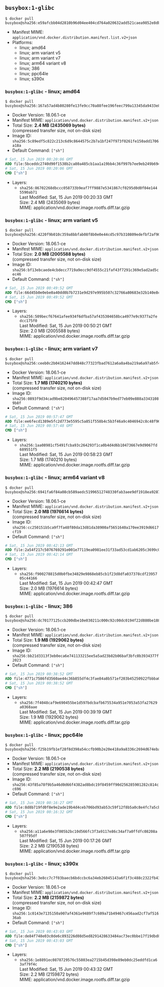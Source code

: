 ## `busybox:1-glibc`

```console
$ docker pull busybox@sha256:e59afcbb04d2810b96d04ee404cd764a020632add521caea9852e8db6540b839
```

-	Manifest MIME: `application/vnd.docker.distribution.manifest.list.v2+json`
-	Platforms:
	-	linux; amd64
	-	linux; arm variant v5
	-	linux; arm variant v7
	-	linux; arm64 variant v8
	-	linux; 386
	-	linux; ppc64le
	-	linux; s390x

### `busybox:1-glibc` - linux; amd64

```console
$ docker pull busybox@sha256:167a57ad4b80280fe13fe9cc70a88fee196feec799a13345da9433e8358fa837
```

-	Docker Version: 18.06.1-ce
-	Manifest MIME: `application/vnd.docker.distribution.manifest.v2+json`
-	Total Size: **2.4 MB (2435069 bytes)**  
	(compressed transfer size, not on-disk size)
-	Image ID: `sha256:5c89edf5c822c213c6d9c8644575c2b7a1bf247f973f0261fe150add1706a18a`
-	Default Command: `["sh"]`

```dockerfile
# Sat, 15 Jun 2019 00:20:06 GMT
ADD file:5bceddc2740d90f1538b2ca80a485cb1aa1a19bb4c36f997b7ee9eb249b6947a in / 
# Sat, 15 Jun 2019 00:20:06 GMT
CMD ["sh"]
```

-	Layers:
	-	`sha256:86702268dbccc058733b9eaf7ff9887e5341867cf0295d0d0f04e1445590ab71`  
		Last Modified: Sat, 15 Jun 2019 00:20:33 GMT  
		Size: 2.4 MB (2435069 bytes)  
		MIME: application/vnd.docker.image.rootfs.diff.tar.gzip

### `busybox:1-glibc` - linux; arm variant v5

```console
$ docker pull busybox@sha256:4220f9b010c359a8bbfab08f8b0e0e44cd5c97b310809edefbf2af9029551612
```

-	Docker Version: 18.06.1-ce
-	Manifest MIME: `application/vnd.docker.distribution.manifest.v2+json`
-	Total Size: **2.0 MB (2005588 bytes)**  
	(compressed transfer size, not on-disk size)
-	Image ID: `sha256:bf13ebcaede4cbdecc7719a9ecc9df4555c21faf43f7291c369e5ad2ad5cec46`
-	Default Command: `["sh"]`

```dockerfile
# Sat, 15 Jun 2019 00:49:52 GMT
ADD file:66d45b0e0ebe0a40dd0b7b7231e9d297e995b507c32766a80683e32b140e8c7e in / 
# Sat, 15 Jun 2019 00:49:52 GMT
CMD ["sh"]
```

-	Layers:
	-	`sha256:509becf67641afee934f6dfba57af435304658bca4977e9c9377a2fedcc175f0`  
		Last Modified: Sat, 15 Jun 2019 00:50:21 GMT  
		Size: 2.0 MB (2005588 bytes)  
		MIME: application/vnd.docker.image.rootfs.diff.tar.gzip

### `busybox:1-glibc` - linux; arm variant v7

```console
$ docker pull busybox@sha256:ceeb0c2b04162447dd848c77323fbad7612a6a8a4ba219a6a97ab5f4113bcdd5
```

-	Docker Version: 18.06.1-ce
-	Manifest MIME: `application/vnd.docker.distribution.manifest.v2+json`
-	Total Size: **1.7 MB (1740210 bytes)**  
	(compressed transfer size, not on-disk size)
-	Image ID: `sha256:0893f9d34cad9be820496457388f17aa7d5047b9ed77eb09e888a33431089b8f`
-	Default Command: `["sh"]`

```dockerfile
# Sat, 15 Jun 2019 00:57:47 GMT
ADD file:ee6fecd1389e5fc2d773e5595c5a851f558b4c5b3f46a9c4046942c8c48f96f1 in / 
# Sat, 15 Jun 2019 00:57:48 GMT
CMD ["sh"]
```

-	Layers:
	-	`sha256:1aa08981cf5491fcba93c264293f1ca0b4d4d6b10473667e9d9067fd689551f5`  
		Last Modified: Sat, 15 Jun 2019 00:58:23 GMT  
		Size: 1.7 MB (1740210 bytes)  
		MIME: application/vnd.docker.image.rootfs.diff.tar.gzip

### `busybox:1-glibc` - linux; arm64 variant v8

```console
$ docker pull busybox@sha256:6941fa6f84a08cb589aedc51996512748330fab3aee9df1918ea9287a2aa6eb4
```

-	Docker Version: 18.06.1-ce
-	Manifest MIME: `application/vnd.docker.distribution.manifest.v2+json`
-	Total Size: **2.0 MB (1976614 bytes)**  
	(compressed transfer size, not on-disk size)
-	Image ID: `sha256:cc250151b5ca9f7fa48f80da13d81da38900af5651640a170ee3919d6617cf19`
-	Default Command: `["sh"]`

```dockerfile
# Sat, 15 Jun 2019 00:42:13 GMT
ADD file:2a54f217c5076769291e001e77119ea0981ee31f33ad53cd1ab6205c3699c073 in / 
# Sat, 15 Jun 2019 00:42:14 GMT
CMD ["sh"]
```

-	Layers:
	-	`sha256:f900278815d0b0fbe34829e9868eb85cb1f23d8dfa037378cdf2395705c44166`  
		Last Modified: Sat, 15 Jun 2019 00:42:47 GMT  
		Size: 2.0 MB (1976614 bytes)  
		MIME: application/vnd.docker.image.rootfs.diff.tar.gzip

### `busybox:1-glibc` - linux; 386

```console
$ docker pull busybox@sha256:dc70177125ccb200dbe10e030211c000c92c00dc0194f22d880be18833ed4200
```

-	Docker Version: 18.06.1-ce
-	Manifest MIME: `application/vnd.docker.distribution.manifest.v2+json`
-	Total Size: **1.9 MB (1929062 bytes)**  
	(compressed transfer size, not on-disk size)
-	Image ID: `sha256:bb21d3313f3eb0eca6e741133215ee5a5ad23b82b06baf3bfc0b3934377f2023`
-	Default Command: `["sh"]`

```dockerfile
# Sat, 15 Jun 2019 00:38:52 GMT
ADD file:4771c7586fd3560ae44c36b855df4c3fae84a8b571ef203b45250922fbbba03b in / 
# Sat, 15 Jun 2019 00:38:52 GMT
CMD ["sh"]
```

-	Layers:
	-	`sha256:7f4048caf9e690455be1d597bdcbafb675534a951e7053a53fa27629a0368aae`  
		Last Modified: Sat, 15 Jun 2019 00:39:19 GMT  
		Size: 1.9 MB (1929062 bytes)  
		MIME: application/vnd.docker.image.rootfs.diff.tar.gzip

### `busybox:1-glibc` - linux; ppc64le

```console
$ docker pull busybox@sha256:f25b19fb1ef28f8d398a54ccfb90b2e20e418a9a8336c2694d674eba095b3857
```

-	Docker Version: 18.06.1-ce
-	Manifest MIME: `application/vnd.docker.distribution.manifest.v2+json`
-	Total Size: **2.2 MB (2190538 bytes)**  
	(compressed transfer size, not on-disk size)
-	Image ID: `sha256:43f85a78f9b5a46d0d66f4382ad8bdc19f8459ff90d256285901282c814cc696`
-	Default Command: `["sh"]`

```dockerfile
# Sat, 15 Jun 2019 00:16:27 GMT
ADD file:8d8b719fd0f8e9e2ade19b4d4ceb706bd93ab53c59f12f8b5a0c8e4fc7a5cb55 in / 
# Sat, 15 Jun 2019 00:16:32 GMT
CMD ["sh"]
```

-	Layers:
	-	`sha256:a11a6e98e3f005b2bc10d566fc3f3a9117e86c34af7a0ffdfc08208a507f95df`  
		Last Modified: Sat, 15 Jun 2019 00:17:26 GMT  
		Size: 2.2 MB (2190538 bytes)  
		MIME: application/vnd.docker.image.rootfs.diff.tar.gzip

### `busybox:1-glibc` - linux; s390x

```console
$ docker pull busybox@sha256:3e8cc7c7f03baecb6bdccbc6a34eb26045143a6f1f3c488c2322fb430044f203
```

-	Docker Version: 18.06.1-ce
-	Manifest MIME: `application/vnd.docker.distribution.manifest.v2+json`
-	Total Size: **2.2 MB (2159872 bytes)**  
	(compressed transfer size, not on-disk size)
-	Image ID: `sha256:1c0143e7135150a907af4361e9489f7c609a71b49467c456aad2cf7af51636ab`
-	Default Command: `["sh"]`

```dockerfile
# Sat, 15 Jun 2019 00:43:03 GMT
ADD file:de84f748e03c0de6c893226d08d5ed8291428633484ac73ec0bbe17f19dbd816 in / 
# Sat, 15 Jun 2019 00:43:03 GMT
CMD ["sh"]
```

-	Layers:
	-	`sha256:1e8891ec0878729576c55803ea2715b45d398e89eb0dc25eddfd1ca63af79f4c`  
		Last Modified: Sat, 15 Jun 2019 00:43:32 GMT  
		Size: 2.2 MB (2159872 bytes)  
		MIME: application/vnd.docker.image.rootfs.diff.tar.gzip
